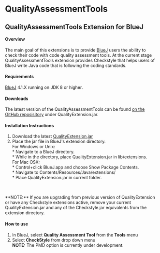 # QualityAssessmentTools

## QualityAssessmentTools Extension for BlueJ

#### Overview
The main goal of this extensions is to provide [BlueJ](https://bluej.org/) users the ability to check their code with code quality assessment 
tools. At the current stage QualityAssessmentTools extension provides Checkstyle that helps users of BlueJ write Java code that is following the coding standards.

#### Requirements
[BlueJ](https://bluej.org/) 4.1.X running on JDK 8 or higher.

#### Downloads
The latest version of the QualityAssessmentTools can be found [on the GitHub reposisitory](https://github.com/SoftwareExtensionRenovators/QualityAssessmentTools)
under QualityExtension.jar.

#### Installation Instructions
1. Download the latest [QualityExtension.jar](https://github.com/SoftwareExtensionRenovators/QualityAssessmentTools/blob/master/QualityExtension.jar)
2. Place the jar file in BlueJ's extension directory. 
<br />For Windows or Unix:
<br />* Navigate to a BlueJ directory.
<br />* While in the directory, place QualityExtension.jar in lib/extensions.
<br />For Mac OSX:
<br />* Control+click BlueJ.app and choose Show Package Contents.
<br />* Navigate to Contents/Resources/Java/extensions/
<br />* Place QualityExtension.jar in current folder.
<br />
<br /> **NOTE:** If you are upgrading from previous version of QualityExtension or have any Checkstyle extensions active, remove your current QualityExtension.jar and any of the Checkstyle.jar equivalents from the extension directory.

#### How to use
1. In BlueJ, select **Quality Assessment Tool** from the **Tools** menu
2. Select **CheckStyle** from drop down menu
<br /> **NOTE:** The PMD option is currently under development.
